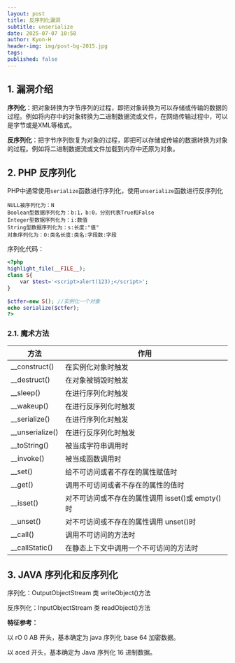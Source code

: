 ```yaml
---
layout: post
title: 反序列化漏洞
subtitle: unserialize
date: 2025-07-07 10:58
author: Kyon-H
header-img: img/post-bg-2015.jpg
tags: 
published: false
---
```

## 1. 漏洞介绍

**序列化**：把对象转换为字节序列的过程，即把对象转换为可以存储或传输的数据的过程。例如将内存中的对象转换为二进制数据流或文件，在网络传输过程中，可以是字节或是XML等格式。

**反序列化**：把字节序列恢复为对象的过程，即把可以存储或传输的数据转换为对象的过程。例如将二进制数据流或文件加载到内存中还原为对象。

## 2. PHP 反序列化

PHP中通常使用`serialize`函数进行序列化，使用`unserialize`函数进行反序列化

```
NULL被序列化为：N
Boolean型数据序列化为：b:1，b:0，分别代表True和False
Integer型数据序列化为：i:数值
String型数据序列化为：s:长度:"值"
对象序列化为：O:类名长度:类名:字段数:字段
```

序列化代码：

```php
<?php  
highlight_file(__FILE__);  
class S{  
    var $test='<script>alert(123);</script>';  
}  
  
$ctfer=new S(); //实例化一个对象  
echo serialize($ctfer);  
?>
```

### 2.1. 魔术方法

| 方法              | 作用                               |
| --------------- | -------------------------------- |
| __construct()   | 在实例化对象时触发                        |
| __destruct()    | 在对象被销毁时触发                        |
| __sleep()       | 在进行序列化时触发                        |
| __wakeup()      | 在进行反序列化时触发                       |
| __serialize()   | 在进行序列化时触发                        |
| __unserialize() | 在进行反序列化时触发                       |
| __toString()    | 被当成字符串调用时                        |
| __invoke()      | 被当成函数调用时                         |
| __set()         | 给不可访问或者不存在的属性赋值时                 |
| __get()         | 调用不可访问或者不存在的属性的值时                |
| __isset()       | 对不可访问或不存在的属性调用 isset()或 empty()时 |
| __unset()       | 对不可访问或不存在的属性调用 unset()时          |
| __call()        | 调用不可访问的方法时                       |
| __callStatic()  | 在静态上下文中调用一个不可访问的方法时              |

## 3. JAVA 序列化和反序列化

序列化：OutputObjectStream 类 writeObject()方法

反序列化：InputObjectStream 类 readObject()方法

**特征参考：**

以 rO 0 AB 开头，基本确定为 java 序列化 base 64 加密数据。

以 aced 开头，基本确定为 Java 序列化 16 进制数据。
